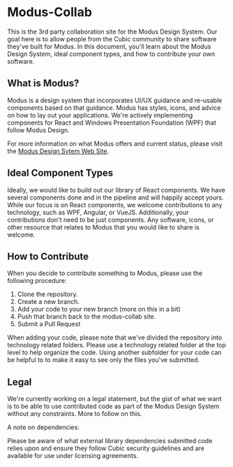 # Modus-Collab

This is the 3rd party collaboration site for the Modus Design System. Our goal here is to allow people from the Cubic community to share software they've built for Modus. In this document, you'll learn about the Modus Design System, ideal component types, and how to contribute your own software.

## What is Modus?

Modus is a design system that incorporates UI/UX guidance and re-usable components based on that guidance. Modus has styles, icons, and advice on how to lay out your applications. We're actively implementing components for React and Windows Presentation Foundation (WPF) that follow Modus Design.

For more information on what Modus offers and current status, please visit the [Modus Design Sytem Web Site](http://design.cubic.com/).

## Ideal Component Types

Ideally, we would like to build out our library of React components. We have several components done and in the pipeline and will happily accept yours. While our focus is on React components, we welcome contributions to any technology, such as WPF, Angular, or VueJS. Additionally, your contributions don't need to be just components. Any software, icons, or other resource that relates to Modus that you would like to share is welcome.

## How to Contribute

When you decide to contribute something to Modus, please use the following procedure:

1. Clone the repository.
2. Create a new branch.
3. Add your code to your new branch (more on this in a bit)
4. Push that branch back to the modus-collab site.
5. Submit a Pull Request

When adding your code, please note that we've divided the repository into technology related folders. Please use a technology related folder at the top level to help organize the code. Using another subfolder for your code can be helpful to to make it easy to see only the files you've submitted.

## Legal

We're currently working on a legal statement, but the gist of what we want is to be able to use contributed code as part of the Modus Design System without any constraints. More to follow on this.

A note on dependencies:

Please be aware of what external library dependencies submitted code relies upon and ensure they follow Cubic security guidelines and are available for use under licensing agreements.

